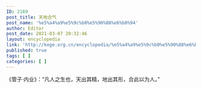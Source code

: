 ```yaml
---
ID: 2169
post_title: 天地合气
post_name: '%e5%a4%a9%e5%9c%b0%e5%90%88%e6%b0%94'
author: Editor
post_date: 2021-03-07 20:32:46
layout: encyclopedia
link: 'http://kege.org.cn/encyclopedia/%e5%a4%a9%e5%9c%b0%e5%90%88%e6%b0%94'
published: true
tags: [ ]
categories: [ ]
---
```

《管子·内业》：“凡人之生也，天出其精，地出其形，合此以为人。”